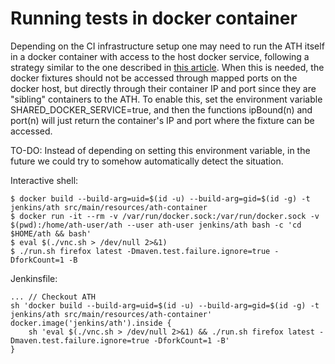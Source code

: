 # Running tests in docker container

Depending on the CI infrastructure setup one may need to run the ATH itself in a docker container with access to the host docker service, following a strategy similar to the one described in [this article](http://jpetazzo.github.io/2015/09/03/do-not-use-docker-in-docker-for-ci/). When this is needed, the docker fixtures should not be accessed through mapped ports on the docker host, but directly through their container IP and port since they are "sibling" containers to the ATH. To enable this, set the environment variable SHARED_DOCKER_SERVICE=true, and then the functions ipBound(n) and port(n) will just return the container's IP and port where the fixture can be accessed.

TO-DO: Instead of depending on setting this environment variable, in the future we could try to somehow automatically detect the situation.

Interactive shell:

    $ docker build --build-arg=uid=$(id -u) --build-arg=gid=$(id -g) -t jenkins/ath src/main/resources/ath-container
    $ docker run -it --rm -v /var/run/docker.sock:/var/run/docker.sock -v $(pwd):/home/ath-user/ath --user ath-user jenkins/ath bash -c 'cd $HOME/ath && bash'
    $ eval $(./vnc.sh > /dev/null 2>&1)
    $ ./run.sh firefox latest -Dmaven.test.failure.ignore=true -DforkCount=1 -B

Jenkinsfile:

    ... // Checkout ATH
    sh 'docker build --build-arg=uid=$(id -u) --build-arg=gid=$(id -g) -t jenkins/ath src/main/resources/ath-container'
    docker.image('jenkins/ath').inside {
        sh 'eval $(./vnc.sh > /dev/null 2>&1) && ./run.sh firefox latest -Dmaven.test.failure.ignore=true -DforkCount=1 -B'
    }
